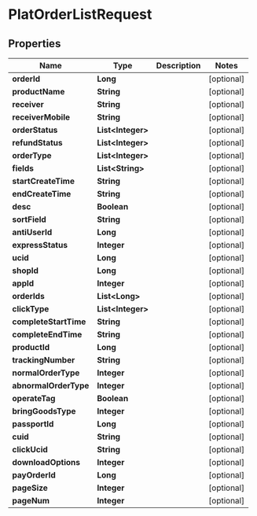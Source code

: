 

# PlatOrderListRequest


## Properties

Name | Type | Description | Notes
------------ | ------------- | ------------- | -------------
**orderId** | **Long** |  |  [optional]
**productName** | **String** |  |  [optional]
**receiver** | **String** |  |  [optional]
**receiverMobile** | **String** |  |  [optional]
**orderStatus** | **List&lt;Integer&gt;** |  |  [optional]
**refundStatus** | **List&lt;Integer&gt;** |  |  [optional]
**orderType** | **List&lt;Integer&gt;** |  |  [optional]
**fields** | **List&lt;String&gt;** |  |  [optional]
**startCreateTime** | **String** |  |  [optional]
**endCreateTime** | **String** |  |  [optional]
**desc** | **Boolean** |  |  [optional]
**sortField** | **String** |  |  [optional]
**antiUserId** | **Long** |  |  [optional]
**expressStatus** | **Integer** |  |  [optional]
**ucid** | **Long** |  |  [optional]
**shopId** | **Long** |  |  [optional]
**appId** | **Integer** |  |  [optional]
**orderIds** | **List&lt;Long&gt;** |  |  [optional]
**clickType** | **List&lt;Integer&gt;** |  |  [optional]
**completeStartTime** | **String** |  |  [optional]
**completeEndTime** | **String** |  |  [optional]
**productId** | **Long** |  |  [optional]
**trackingNumber** | **String** |  |  [optional]
**normalOrderType** | **Integer** |  |  [optional]
**abnormalOrderType** | **Integer** |  |  [optional]
**operateTag** | **Boolean** |  |  [optional]
**bringGoodsType** | **Integer** |  |  [optional]
**passportId** | **Long** |  |  [optional]
**cuid** | **String** |  |  [optional]
**clickUcid** | **String** |  |  [optional]
**downloadOptions** | **Integer** |  |  [optional]
**payOrderId** | **Long** |  |  [optional]
**pageSize** | **Integer** |  |  [optional]
**pageNum** | **Integer** |  |  [optional]



